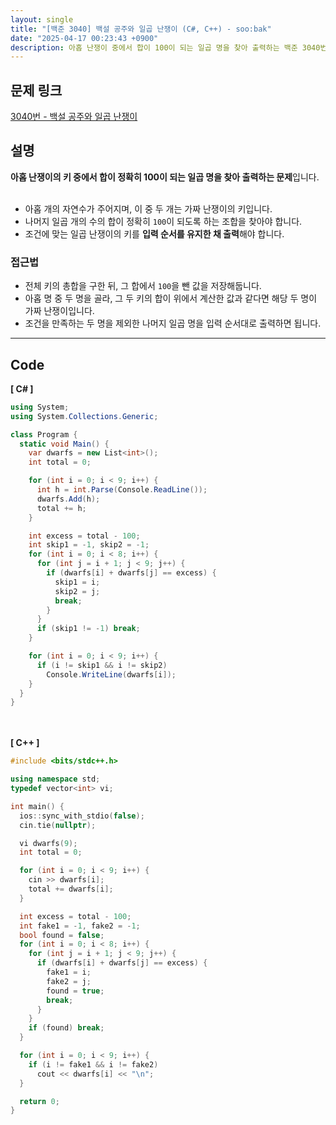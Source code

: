 ```yaml
---
layout: single
title: "[백준 3040] 백설 공주와 일곱 난쟁이 (C#, C++) - soo:bak"
date: "2025-04-17 00:23:43 +0900"
description: 아홉 난쟁이 중에서 합이 100이 되는 일곱 명을 찾아 출력하는 백준 3040번 백설 공주와 일곱 난쟁이 문제의 C# 및 C++ 풀이 및 해설
---
```


## 문제 링크
[3040번 - 백설 공주와 일곱 난쟁이](https://www.acmicpc.net/problem/3040)

## 설명
**아홉 난쟁이의 키 중에서 합이 정확히 100이 되는 일곱 명을 찾아 출력하는 문제**입니다.<br>
<br>

- 아홉 개의 자연수가 주어지며, 이 중 두 개는 가짜 난쟁이의 키입니다.<br>
- 나머지 일곱 개의 수의 합이 정확히 `100`이 되도록 하는 조합을 찾아야 합니다.<br>
- 조건에 맞는 일곱 난쟁이의 키를 **입력 순서를 유지한 채 출력**해야 합니다.<br>

### 접근법
- 전체 키의 총합을 구한 뒤, 그 합에서 `100`을 뺀 값을 저장해둡니다.<br>
- 아홉 명 중 두 명을 골라, 그 두 키의 합이 위에서 계산한 값과 같다면 해당 두 명이 가짜 난쟁이입니다.<br>
- 조건을 만족하는 두 명을 제외한 나머지 일곱 명을 입력 순서대로 출력하면 됩니다.<br>

---

## Code
<b>[ C# ] </b>
<br>

```csharp
using System;
using System.Collections.Generic;

class Program {
  static void Main() {
    var dwarfs = new List<int>();
    int total = 0;

    for (int i = 0; i < 9; i++) {
      int h = int.Parse(Console.ReadLine());
      dwarfs.Add(h);
      total += h;
    }

    int excess = total - 100;
    int skip1 = -1, skip2 = -1;
    for (int i = 0; i < 8; i++) {
      for (int j = i + 1; j < 9; j++) {
        if (dwarfs[i] + dwarfs[j] == excess) {
          skip1 = i;
          skip2 = j;
          break;
        }
      }
      if (skip1 != -1) break;
    }

    for (int i = 0; i < 9; i++) {
      if (i != skip1 && i != skip2)
        Console.WriteLine(dwarfs[i]);
    }
  }
}
```

<br><br>
<b>[ C++ ] </b>
<br>

```cpp
#include <bits/stdc++.h>

using namespace std;
typedef vector<int> vi;

int main() {
  ios::sync_with_stdio(false);
  cin.tie(nullptr);

  vi dwarfs(9);
  int total = 0;

  for (int i = 0; i < 9; i++) {
    cin >> dwarfs[i];
    total += dwarfs[i];
  }

  int excess = total - 100;
  int fake1 = -1, fake2 = -1;
  bool found = false;
  for (int i = 0; i < 8; i++) {
    for (int j = i + 1; j < 9; j++) {
      if (dwarfs[i] + dwarfs[j] == excess) {
        fake1 = i;
        fake2 = j;
        found = true;
        break;
      }
    }
    if (found) break;
  }

  for (int i = 0; i < 9; i++) {
    if (i != fake1 && i != fake2)
      cout << dwarfs[i] << "\n";
  }

  return 0;
}
```
